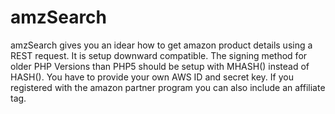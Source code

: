 # amzSearch
amzSearch gives you an idear how to get amazon product details using a REST request.
It is setup downward compatible. The signing method for older PHP Versions than PHP5 should 
be setup with MHASH() instead of HASH(). You have to provide your own AWS ID and secret key. 
If you registered with the amazon partner program you can also include an affiliate tag.
